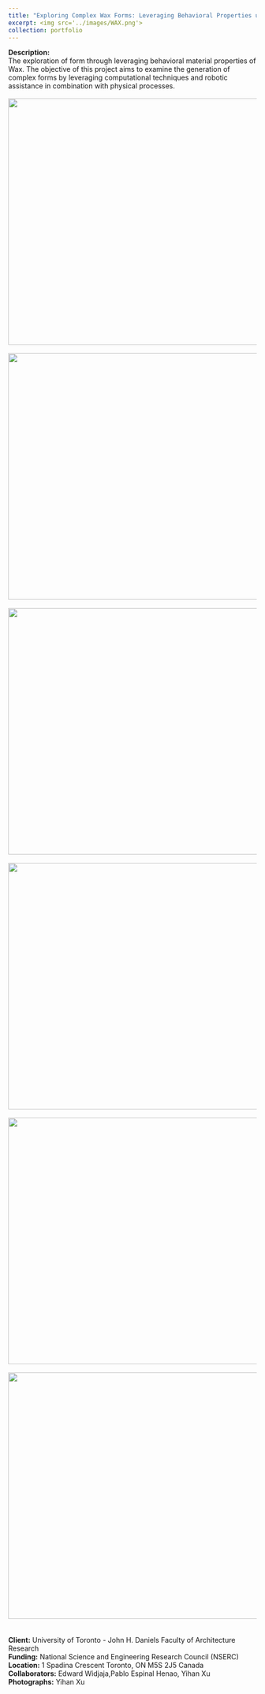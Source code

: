 ```yaml
---
title: "Exploring Complex Wax Forms: Leveraging Behavioral Properties using Computational and Robotic Approaches"
excerpt: <img src='../images/WAX.png'>
collection: portfolio
---
```

**Description:**
<br/>The exploration of form through leveraging behavioral material properties of Wax. The objective of this project aims to examine the generation of complex forms by leveraging computational techniques and robotic assistance in combination with physical processes.
<br/>
<br/> <img src='https://johnnie-nguyen.github.io/design/images/ACV.png' width="700" height="500">
<br/>
<br/> <img src='https://johnnie-nguyen.github.io/design/images/ACV6.png' width="700" height="500">
<br/>
<br/> <img src='https://johnnie-nguyen.github.io/design/images/ACV7.png' width="700" height="500">
<br/>
<br/> <img src='https://johnnie-nguyen.github.io/design/images/ACV8.png' width="700" height="500">
<br/>
<br/> <img src='https://johnnie-nguyen.github.io/design/images/ACV5.png' width="700" height="500">
<br/>
<br/> <img src='https://johnnie-nguyen.github.io/design/images/ACV4.png' width="700" height="500">
<br/>
<br/>
<br/>**Client:** University of Toronto - John H. Daniels Faculty of Architecture Research
<br/> **Funding:** National Science and Engineering Research Council (NSERC)
<br/> **Location:**  1 Spadina Crescent Toronto, ON M5S 2J5 Canada
<br/> **Collaborators:** Edward Widjaja,Pablo Espinal Henao, Yihan Xu
<br/> **Photographs:** Yihan Xu
